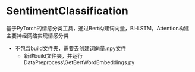 # SentimentClassification

基于PyTorch的情感分类工具，通过Bert构建词向量，Bi-LSTM，Attention构建主要神经网络实现情感分类

- 不包含build文件夹，需要去创建词向量.npy文件
  - 新建build文件夹，并运行 DataPreprocess\GetBertWordEmbeddings.py



